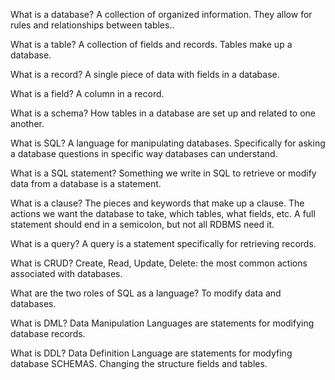 What is a database?
A collection of organized information.
They allow for rules and relationships between tables..

What is a table?
A collection of fields and records.
Tables make up a database.

What is a record?
A single piece of data with fields in a database.

What is a field?
A column in a record.

What is a schema?
How tables in a database are set up and related to one another.

What is SQL?
A language for manipulating databases. Specifically for asking a database questions in specific way databases can understand.

What is a SQL statement?
Something we write in SQL to retrieve or modify data from a database is a statement.

What is a clause?
The pieces and keywords that make up a clause. 
The actions we want the database to take, which tables, what fields, etc. A full statement should end in a semicolon, but not all RDBMS need it.

What is a query?
A query is a statement specifically for retrieving records.

What is CRUD?
Create, Read, Update, Delete: the most common actions associated with databases.

What are the two roles of SQL as a language?
To modify data and databases.

What is DML?
Data Manipulation Languages are statements for modifying database records.

What is DDL?
Data Definition Language are statements for modyfing database SCHEMAS. Changing the structure fields and tables.